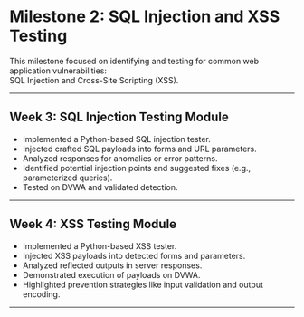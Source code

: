# Milestone 2: SQL Injection and XSS Testing

This milestone focused on identifying and testing for common web application vulnerabilities:  
SQL Injection and Cross-Site Scripting (XSS).

---

## Week 3: SQL Injection Testing Module
- Implemented a Python-based SQL injection tester.
- Injected crafted SQL payloads into forms and URL parameters.
- Analyzed responses for anomalies or error patterns.
- Identified potential injection points and suggested fixes (e.g., parameterized queries).
- Tested on DVWA and validated detection.

---

## Week 4: XSS Testing Module
- Implemented a Python-based XSS tester.
- Injected XSS payloads into detected forms and parameters.
- Analyzed reflected outputs in server responses.
- Demonstrated execution of payloads on DVWA.
- Highlighted prevention strategies like input validation and output encoding.

---
